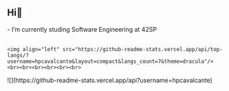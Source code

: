 ## Hi👋
<div style="display: inline_block">
  <div>
    <a>- I’m currently studing Software Engineering at 42SP</a><br><br>
    
    <img align="left" src="https://github-readme-stats.vercel.app/api/top-langs/?username=hpcavalcante&layout=compact&langs_count=7&theme=dracula"/><br><br><br><br><br><br>
  </div>
</div>
![](https://github-readme-stats.vercel.app/api?username=hpcavalcante)

